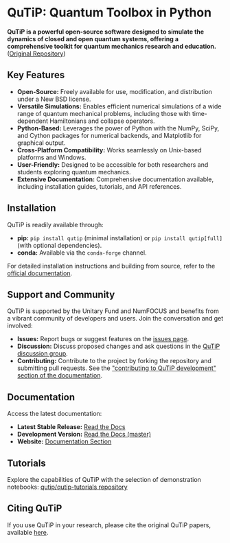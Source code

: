 # QuTiP: Quantum Toolbox in Python

**QuTiP is a powerful open-source software designed to simulate the dynamics of closed and open quantum systems, offering a comprehensive toolkit for quantum mechanics research and education.** ([Original Repository](https://github.com/qutip/qutip))

## Key Features

*   **Open-Source:** Freely available for use, modification, and distribution under a New BSD license.
*   **Versatile Simulations:** Enables efficient numerical simulations of a wide range of quantum mechanical problems, including those with time-dependent Hamiltonians and collapse operators.
*   **Python-Based:** Leverages the power of Python with the NumPy, SciPy, and Cython packages for numerical backends, and Matplotlib for graphical output.
*   **Cross-Platform Compatibility:** Works seamlessly on Unix-based platforms and Windows.
*   **User-Friendly:** Designed to be accessible for both researchers and students exploring quantum mechanics.
*   **Extensive Documentation:** Comprehensive documentation available, including installation guides, tutorials, and API references.

## Installation

QuTiP is readily available through:

*   **pip:** `pip install qutip` (minimal installation) or `pip install qutip[full]` (with optional dependencies).
*   **conda:** Available via the `conda-forge` channel.

For detailed installation instructions and building from source, refer to the [official documentation](https://qutip.readthedocs.io/en/stable/installation.html).

## Support and Community

QuTiP is supported by the Unitary Fund and NumFOCUS and benefits from a vibrant community of developers and users. Join the conversation and get involved:

*   **Issues:** Report bugs or suggest features on the [issues page](https://github.com/qutip/qutip/issues).
*   **Discussion:** Discuss proposed changes and ask questions in the [QuTiP discussion group](https://groups.google.com/g/qutip).
*   **Contributing:** Contribute to the project by forking the repository and submitting pull requests. See the ["contributing to QuTiP development" section of the documentation](https://qutip.readthedocs.io/en/stable/development/contributing.html).

## Documentation

Access the latest documentation:

*   **Latest Stable Release:** [Read the Docs](https://qutip.readthedocs.io/en/latest/)
*   **Development Version:** [Read the Docs (master)](https://qutip.readthedocs.io/en/master/)
*   **Website:** [Documentation Section](https://qutip.org/documentation.html)

## Tutorials

Explore the capabilities of QuTiP with the selection of demonstration notebooks: [qutip/qutip-tutorials repository](https://github.com/qutip/qutip-tutorials)

## Citing QuTiP

If you use QuTiP in your research, please cite the original QuTiP papers, available [here](https://dml.riken.jp/?s=QuTiP).